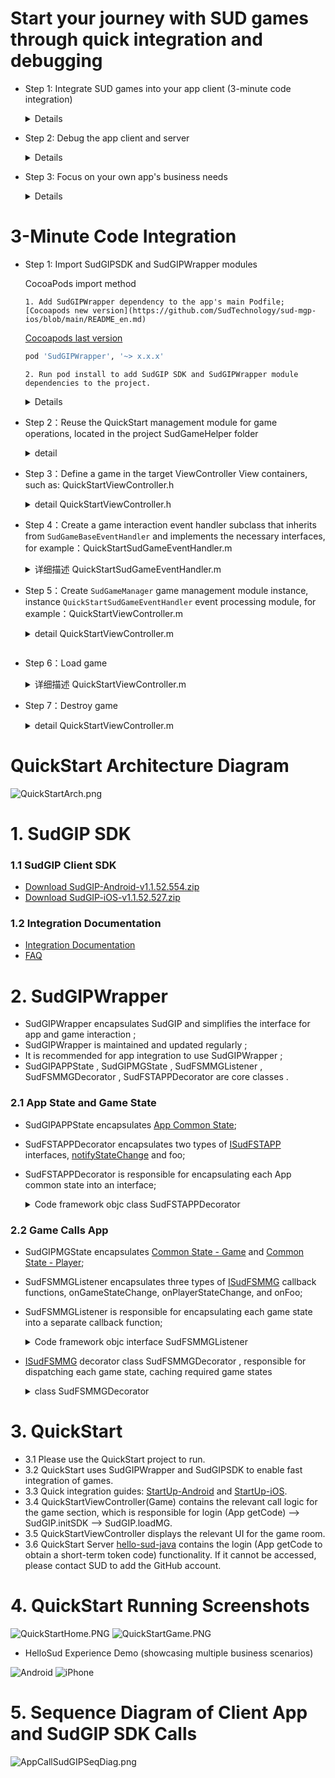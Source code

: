 # Start your journey with SUD games through quick integration and debugging

- Step 1: Integrate SUD games into your app client (3-minute code integration)
  <details> 
  <summary>Details</summary>

      1. Use the QuickStart client's appId, appKey, and set isTestEnv=true;
      2. Use your own iOS bundleId and Android applicationId (found in the integration information table);
      3. Use the short-term token code provided by QuickStart's backend service (obtained through login/getCode);
      4. Once integrated, the game should run smoothly.

      ***SUD platform supports multiple bundleIds and applicationIds bound to a single appId;***
      ***After filling out the integration information table, SUD will bind your app's bundleId and applicationId to QuickStart's appId, only in the test environment.***

  QuickStart backend service [hello-sud-java code repository](https://github.com/SudTechnology/hello-sud-java). If you cannot access the repository, please contact SUD to add your GitHub account.
  </details>

- Step 2: Debug the app client and server
  <details> 
  <summary>Details</summary>

      1. Implement 4 HTTP APIs on the app server (as listed in the integration information table);
      2. Implement the login/getCode interface on the app server to obtain the short-term token code;
      3. Use your own appId, appKey, isTestEnv=true, bundleId (iOS), and applicationId (Android);
      4. Use your own app server's login/getCode interface to obtain the short-term token code;
      5. Debug 5 HTTP APIs between the app client and server;
      6. Once HTTP API debugging is complete, move on to the next step.

  </details>

- Step 3: Focus on your own app's business needs
  <details> 
  <summary>Details</summary>

      1. Refer to the SudGIP documentation, SudGIPWrapper, QuickStart, and the HelloSud demo (which showcases multiple scenarios, including custom scenarios);
      2. Focus on your app's UI interaction, functionality, and implementation;
      For example:
      Adjusting the size and position of the game view;
      Adjusting the interaction flow between the app and game, whether UI elements can be hidden, whether buttons can be hidden in the app implementation, and whether click events can be intercepted for callbacks;

      3. Focus on your app's business logic and implementation;
      For example:
      How to pass numerical type parameters and key type parameters during a game (settlement);

  ![Android](doc/hello_sudplus_android.png)
  ![iPhone](doc/hello_sudplus_iphone.png)
  </details>

# 3-Minute Code Integration

- Step 1: Import SudGIPSDK and SudGIPWrapper modules
  <summary>CocoaPods import method</summary>

      1. Add SudGIPWrapper dependency to the app's main Podfile;[Cocoapods new version](https://github.com/SudTechnology/sud-mgp-ios/blob/main/README_en.md)

  [Cocoapods last version](https://github.com/SudTechnology/sud-mgp-ios)

  ```ruby
  pod 'SudGIPWrapper', '~> x.x.x'
  ```

      2. Run pod install to add SudGIP SDK and SudGIPWrapper module dependencies to the project.

  </details> 
  <details> 
  <details> 
  <summary>Local pod import method</summary>

      1. Copy all files in the SudGIPSDK and SudGIPWrapper directories, as well as the SudGIPWrapper.podspec file, to the target project's Podfile directory.
      2. Add SudGIPWrapper dependency to the app's main Podfile;

  ```ruby
  pod 'SudGIPWrapper', :path => '../../'
  ```

      3. Run pod install to add SudGIP SDK and SudGIPWrapper module dependencies to the project.

  </details> 
  <details>

  <summary>ASR recognition support (optional, supported in v1.6.0.1 and later)</summary>

      1. Add ASR speech recognition library dependency to the app's main Podfile;

  ```ruby
  pod 'SudASR'
  ```

      3. Run pod install to add the ASR speech recognition library module dependencies to the project.

  </details>

- Step 2：Reuse the QuickStart management module for game operations, located in the project SudGameHelper folder
  <details>
  <summary>detail</summary>

  Copy SudGameHelper directory, Demo project directory path (project->SudGameHelper):
  `SudGameManager` loads the game and destroys the game management module.
  `SudGameBaseEventHandler` processes the interaction between the game and the APP. The app only needs to create subclasses and receive defined game callbacks to receive various game state callbacks
  </details>

- Step 3：Define a game in the target ViewController View containers, such as: QuickStartViewController.h
    <details>
    <summary>detail QuickStartViewController.h</summary>

  ```objc
  @interface QuickStartViewController ()
  /// 游戏加载主view Add game view
  @property(nonatomic, strong) UIView *gameView;
  ```

    </details>

- Step 4：Create a game interaction event handler subclass that inherits from `SudGameBaseEventHandler` and implements the necessary interfaces, for example：QuickStartSudGameEventHandler.m
    <details>
    <summary>详细描述 QuickStartSudGameEventHandler.m</summary>

  ```objc
  @implementation QuickStartSudGameEventHandler


  - (nonnull GameCfgModel *)onGetGameCfg {
      GameCfgModel *gameCfgModel = [GameCfgModel defaultCfgModel];
      /// 可以在此根据自身应用需要配置游戏，例如配置声音
      /// You can configure the game according to your application needs here, such as configuring the sound
      gameCfgModel.gameSoundVolume = 100;
      /// ...
      return gameCfgModel;
  }

  - (nonnull GameViewInfoModel *)onGetGameViewInfo {

      /// 应用根据自身布局需求在此配置游戏显示视图信息
      /// The application configures the game display view information here according to its layout requirements

      // 屏幕安全区
      // Screen Safety zone
      UIEdgeInsets safeArea = [self safeAreaInsets];
      // 状态栏高度
      // Status bar height
      CGFloat statusBarHeight = safeArea.top == 0 ? 20 : safeArea.top;

      GameViewInfoModel *m = [[GameViewInfoModel alloc] init];
      CGRect gameViewRect = self.loadConfigModel.gameView.bounds;

      // 游戏展示区域
      // Game display area
      m.view_size.width = gameViewRect.size.width;
      m.view_size.height = gameViewRect.size.height;
      // 游戏内容布局安全区域，根据自身业务调整顶部间距
      // Game content layout security area, adjust the top spacing according to their own business
      // 顶部间距
      // top spacing
      m.view_game_rect.top = (statusBarHeight + 80);
      // 左边
      // Left
      m.view_game_rect.left = 0;
      // 右边
      // Right
      m.view_game_rect.right = 0;
      // 底部安全区域
      // Bottom safe area
      m.view_game_rect.bottom = (safeArea.bottom + 100);
      return m;
  }

  - (void)onGetCode:(NSString *)userId result:(void (^)(NSString * _Nonnull))result {

      /// 获取加载游戏的code,此处请求自己服务端接口获取code并回调返回即可
      /// Get the code of loading the game, here request your server interface to get the code and callback return

      if (userId.length == 0) {
          NSLog(@"用户ID不能为空");
          return;
      }

      /// 以下是当前demo向demo应用服务获取code的代码
      /// The following is the code that demo obtains the code from demo application service

      /// 此接口为QuickStart样例请求接口
      /// This interface is a QuickStart sample request interface
      NSString *getCodeUrl = @"https://mgp-hello.sudden.ltd/login/v3";
      NSDictionary *dicParam = @{@"user_id": userId};
      [self postHttpRequestWithURL:getCodeUrl param:dicParam success:^(NSDictionary *rootDict) {

          NSDictionary *dic = [rootDict objectForKey:@"data"];
          /// 这里的code用于登录游戏sdk服务器
          /// The code here is used to log in to the game sdk server
          NSString *code = [dic objectForKey:@"code"];
          int retCode = (int) [[dic objectForKey:@"ret_code"] longValue];
          result(code);

      }                    failure:^(NSError *error) {
          NSLog(@"login game server error:%@", error.debugDescription);
      }];

  }
  /// ...
  @end
  ```

    </details>

- Step 5：Create `SudGameManager` game management module instance, instance `QuickStartSudGameEventHandler` event processing module, for example：QuickStartViewController.m
    <details>
    <summary>detail QuickStartViewController.m</summary>
   
    ``` objc
    @interface QuickStartViewController ()

  /// SUD 游戏管理模块 game management instance
  @property(nonatomic, strong)SudGameManager *sudGameManager;
  /// 游戏事件处理实例 the game event processing object instance
  @property(nonatomic, strong)QuickStartSudGameEventHandler *gameEventHandler;
  @end

  @implementation QuickStartViewController

  - (void)viewDidLoad {
    [super viewDidLoad];
    // Do any additional setup after loading the view.
    self.view.backgroundColor = UIColor.blackColor;
    /// 1. step
    // 创建游戏管理实例
    // Create a game management instance
    self.sudGameManager = SudGameManager.new;;
    // 创建游戏事件处理对象实例
    // Create an instance of the game event handler object
    self.gameEventHandler = QuickStartSudGameEventHandler.new;
    // 将游戏事件处理对象实例注册进游戏管理对象实例中
    // Register the game event processing object instance into the game management object instance
    [self.sudGameManager registerGameEventHandler:self.gameEventHandler];
    /// 2. step
    // 加载游戏
    // Load the game
    if (self.gameId > 0) {
    [self loadGame:self.gameId];
    }

  }
  @end

  ```
  </details>


  ```

- Step 6：Load game
    <details>
    <summary>详细描述 QuickStartViewController.m</summary>

  ```objc
  /// 加载游戏
  /// Load game
  - (void)loadGame:(int64_t)gameId {
      // 配置加载SudGIP必须参数
      // Set the required parameters for loading SudGIP
      SudGameLoadConfigModel *sudGameConfigModel = [[SudGameLoadConfigModel alloc] init];
      // 申请的应用ID
      // Application ID
      sudGameConfigModel.appId = SudGIP_APP_ID;
      // 申请的应用key
      // Application key
      sudGameConfigModel.appKey = SudGIP_APP_KEY;
      // 是否测试环境，测试时为YES, 发布上线设置为NO
      // Set to YES during the test and NO when publishing online
      sudGameConfigModel.isTestEnv = SUD_GAME_TEST_ENV;
      // 待加载游戏ID
      // ID of the game to be loaded
      sudGameConfigModel.gameId = gameId;
      // 指定游戏房间，相同房间号的人在同一游戏大厅中
      // Assign a game room, and people with the same room number are in the same game hall
      sudGameConfigModel.roomId = self.roomId;
      // 配置游戏内显示语言
      // Configure the in-game display language
      sudGameConfigModel.language = @"zh-CN";
      // 游戏显示的视图
      // Game display view
      sudGameConfigModel.gameView = self.gameView;
      // 当前用户ID
      // Current user id
      sudGameConfigModel.userId = QSAppPreferences.shared.currentUserID;

      [self.sudGameManager loadGame:sudGameConfigModel];
  }
  ```

    </details>

- Step 7：Destroy game
    <details>
    <summary>detail QuickStartViewController.m</summary>

  ```objc
  /// 销毁游戏
  /// Destroy game
  - (void)destroyGame {
      [self.sudGameManager destroyGame];
  }
  ```

    </details>

# QuickStart Architecture Diagram

![QuickStartArch.png](doc/QuickStartArch.png)

# 1. SudGIP SDK

### 1.1 SudGIP Client SDK

- [Download SudGIP-Android-v1.1.52.554.zip](https://github.com/SudTechnology/sud-mgp-android/releases)
- [Download SudGIP-iOS-v1.1.52.527.zip](https://github.com/SudTechnology/sud-mgp-ios/releases)

### 1.2 Integration Documentation

- [Integration Documentation](https://docs.sud.tech/en/app/Client/API/)
- [FAQ](https://docs.sud.tech/en/app/Client/FAQ/)

# 2. SudGIPWrapper

- SudGIPWrapper encapsulates SudGIP and simplifies the interface for app and game interaction ;
- SudGIPWrapper is maintained and updated regularly ;
- It is recommended for app integration to use SudGIPWrapper ;
- SudGIPAPPState , SudGIPMGState , SudFSMMGListener , SudFSMMGDecorator , SudFSTAPPDecorator are core classes .

### 2.1 App State and Game State

- SudGIPAPPState encapsulates [App Common State](https://docs.sud.tech/en/app/Client/APPFST/CommonState.html);
- SudFSTAPPDecorator encapsulates two types of [ISudFSTAPP](https://docs.sud.tech/en/app/Client/API/ISudFSTAPP.html) interfaces, [notifyStateChange](https://docs.sud.tech/en/app/Client/APPFST/CommonState.html) and foo;
- SudFSTAPPDecorator is responsible for encapsulating each App common state into an interface;
   <details> 
   <summary>Code framework objc class SudFSTAPPDecorator</summary>

  ```objc
  /// app -> game
  @interface SudFSTAPPDecorator : NSObject

      @property (nonatomic, strong) id<ISudFSTAPP> iSudFSTAPP;

      /// setI SudFSTAPP = [SudGIP loadMG:userId roomId:roomId code:code mgId:mgId language:language fsmMG:self.sudFSMMGDecorator rootView:rootView];
      - (void)setISudFSTAPP:(id<ISudFSTAPP>)iSudFSTAPP;
      ...

      /// Continue the game
      - (void)playMG;
      /// Pause the game
      - (void)pauseMG;
      /// Destroy the game
      - (void)destroyMG;
      /// Get the game view
      - (UIView *) getGameView;
      /// Update code
      /// @param code New code
      - (void)updateCode:(NSString *) code;
      /// Transfer audio data: The input audio data must be: PCM format, sample rate: 16000, sample depth: 16, channel number: MONO
      - (void)pushAudio:(NSData *)data;
      @end
  ```

   </details>

### 2.2 Game Calls App

- SudGIPMGState encapsulates [Common State - Game](https://docs.sud.tech/en/app/Client/MGFSM/CommonStateGame.html) and [Common State - Player](https://docs.sud.tech/en/app/Client/MGFSM/CommonStatePlayer.html);
- SudFSMMGListener encapsulates three types of [ISudFSMMG](https://docs.sud.tech/en/app/Client/API/ISudFSMMG.html) callback functions, onGameStateChange, onPlayerStateChange, and onFoo;
- SudFSMMGListener is responsible for encapsulating each game state into a separate callback function;
   <details> 
   <summary>Code framework objc interface SudFSMMGListener</summary>

  ```objc
  @protocol SudFSMMGListener <NSObject>

      @required
      /// Get game view information  【Need to implement】
      - (void)onGetGameViewInfo:(nonnull id<ISudFSMStateHandle>)handle dataJson:(nonnull NSString *)dataJson;

      /// Short-term token code expires  【Need to implement】
      - (void)onExpireCode:(nonnull id<ISudFSMStateHandle>)handle dataJson:(nonnull NSString *)dataJson;

      /// Get game config  【Need to implement】
      - (void)onGetGameCfg:(nonnull id<ISudFSMStateHandle>)handle dataJson:(nonnull NSString *)dataJson;


      @optional
      /// Game starts
      - (void)onGameStarted;

      /// Game destroyed
      - (void)onGameDestroyed;

      /// Common state - game
      /// Game: Public screen message state    MG_COMMON_PUBLIC_MESSAGE
      - (void)onGameMGCommonPublicMessage:(nonnull id<ISudFSMStateHandle>)handle model:(MGCommonPublicMessageModel *)model;

      ...
      @end
  ```

   </details>

- [ISudFSMMG](https://docs.sud.tech/en/app/Client/API/ISudFSMMG.html) decorator class SudFSMMGDecorator , responsible for dispatching each game state, caching required game states
    <details> 
    <summary>class SudFSMMGDecorator</summary>

  ```objc
  /// game -> app
  @interface SudFSMMGDecorator : NSObject <ISudFSMMG>

      typedef NS_ENUM(NSInteger, GameStateType) {
          /// Idle
          GameStateTypeLeisure = 0,
          /// loading
          GameStateTypeLoading = 1,
          /// playing
          GameStateTypePlaying = 2,
      };

      /// Current user ID
      @property(nonatomic, strong, readonly)NSString *currentUserId;
      // Game state enumeration: GameStateType
      @property (nonatomic, assign) GameStateType gameStateType;
      /// Whether the current user has joined
      @property (nonatomic, assign) BOOL isInGame;
      /// Whether it is in the game
      @property (nonatomic, assign) BOOL isPlaying;

      ...

      /// Set event handler
      /// @param listener Event handling instance
      - (void)setEventListener:(id<SudFSMMGListener>)listener;
      /// Set the current user ID
      /// @param userId Current user ID
      - (void)setCurrentUserId:(NSString *)userId;
      /// Clear all stored arrays
      - (void)clearAllStates;
      /// 2MG success callback
      - (NSString *)handleMGSuccess;
      /// 2MG failure callback
      - (NSString *)handleMGFailure;

      #pragma mark - Get the latest state in gamePlayerStateMap
      /// Get user join status
      - (BOOL)isPlayerIn:(NSString *)userId;
      /// Whether the user is in preparation
      - (BOOL)isPlayerIsReady:(NSString *)userId;
      /// Whether the user is in the game
      - (BOOL)isPlayerIsPlaying:(NSString *)userId;
      /// Whether the user is the captain
      - (BOOL)isPlayerIsCaptain:(NSString *)userId;
      /// Whether the user is painting
      - (BOOL)isPlayerPaining:(NSString *)userId;

      #pragma mark - Check if it exists in gamePlayerStateMap (used to determine if the user is in the game)
      /// Whether the user has joined the game
      - (BOOL)isPlayerInGame:(NSString *)userId;
      @end
  ```

  </details>

# 3. QuickStart

- 3.1 Please use the QuickStart project to run.
- 3.2 QuickStart uses SudGIPWrapper and SudGIPSDK to enable fast integration of games.
- 3.3 Quick integration guides: [StartUp-Android](https://docs.sud.tech/zh-CN/app/Client/StartUp-Android.html) and [StartUp-iOS](https://docs.sud.tech/zh-CN/app/Client/StartUp-iOS.html).
- 3.4 QuickStartViewController(Game) contains the relevant call logic for the game section, which is responsible for login (App getCode) --> SudGIP.initSDK --> SudGIP.loadMG.
- 3.5 QuickStartViewController displays the relevant UI for the game room.
- 3.6 QuickStart Server [hello-sud-java](https://github.com/SudTechnology/hello-sud-java) contains the login (App getCode to obtain a short-term token code) functionality. If it cannot be accessed, please contact SUD to add the GitHub account.

# 4. QuickStart Running Screenshots

![QuickStartHome.PNG](./doc/QuickStartHome.PNG)
![QuickStartGame.PNG](./doc/QuickStartGame.PNG)

- HelloSud Experience Demo (showcasing multiple business scenarios)

![Android](doc/hello_sudplus_android.png)
![iPhone](doc/hello_sudplus_iphone.png)

# 5. Sequence Diagram of Client App and SudGIP SDK Calls

![AppCallSudGIPSeqDiag.png](doc/AppCallSudMGPSeqDiag.png)
